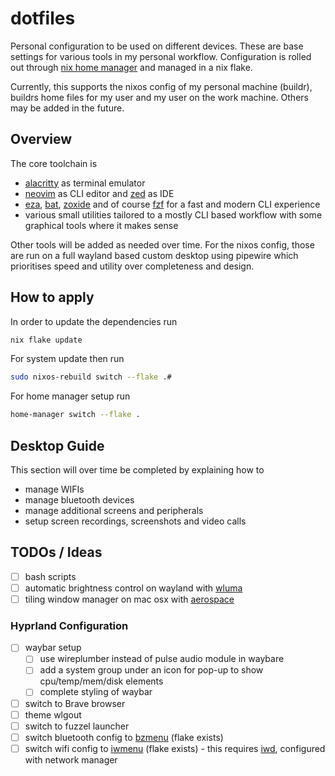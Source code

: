 # dotfiles

Personal configuration to be used on different devices. These are base settings
for various tools in my personal workflow. Configuration is rolled out through
[nix home manager](https://github.com/nix-community/home-manager) and managed in
a nix flake.

Currently, this supports the nixos config of my personal machine (buildr),
buildrs home files for my user and my user on the work machine. Others may be
added in the future.


## Overview

The core toolchain is

* [alacritty](https://alacritty.org/) as terminal emulator
* [neovim](https://neovim.io/) as CLI editor and [zed](https://zed.dev/) as IDE
* [eza](https://eza.rocks/), [bat](https://github.com/sharkdp/bat),
  [zoxide](https://github.com/ajeetdsouza/zoxide) and of course
  [fzf](https://github.com/junegunn/fzf) for a fast and modern CLI experience
* various small utilities tailored to a mostly CLI based workflow with some
  graphical tools where it makes sense

Other tools will be added as needed over time. For the nixos config, those are
run on a full wayland based custom desktop using pipewire which prioritises
speed and utility over completeness and design.


## How to apply

In order to update the dependencies run

```sh
nix flake update
```

For system update then run

```sh
sudo nixos-rebuild switch --flake .#
```

For home manager setup run

```sh
home-manager switch --flake .
```


## Desktop Guide

This section will over time be completed by explaining how to

* manage WIFIs
* manage bluetooth devices
* manage additional screens and peripherals
* setup screen recordings, screenshots and video calls

## TODOs / Ideas

* [ ] bash scripts
* [ ] automatic brightness control on wayland with [wluma](https://github.com/maximbaz/wluma)
* [ ] tiling window manager on mac osx with [aerospace](https://github.com/nikitabobko/AeroSpace)

### Hyprland Configuration

* [ ] waybar setup
  * [ ] use wireplumber instead of pulse audio module in waybare
  * [ ] add a system group under an icon for pop-up to show cpu/temp/mem/disk
        elements
  * [ ] complete styling of waybar
* [ ] switch to Brave browser
* [ ] theme wlgout
* [ ] switch to fuzzel launcher
* [ ] switch bluetooth config to [bzmenu](https://github.com/e-tho/bzmenu)
      (flake exists)
* [ ] switch wifi config to [iwmenu](https://github.com/e-tho/iwmenu)
      (flake exists) - this requires [iwd](https://nixos.wiki/wiki/Iwd), configured with network manager
